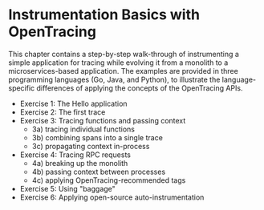 # Instrumentation Basics with OpenTracing

This chapter contains a step-by-step walk-through of instrumenting a simple application for tracing while evolving it from a monolith to a microservices-based application. The examples are provided in three programming languages (Go, Java, and Python), to illustrate the language-specific differences of applying the concepts of the OpenTracing APIs.

* Exercise 1: The Hello application
* Exercise 2: The first trace
* Exercise 3: Tracing functions and passing context
  * 3a) tracing individual functions
  * 3b) combining spans into a single trace
  * 3c) propagating context in-process
* Exercise 4: Tracing RPC requests
  * 4a) breaking up the monolith
  * 4b) passing context between processes
  * 4c) applying OpenTracing-recommended tags
* Exercise 5: Using "baggage"
* Exercise 6: Applying open-source auto-instrumentation
